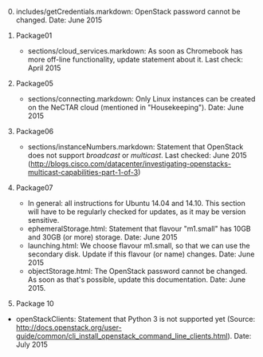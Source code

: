 0. includes/getCredentials.markdown: OpenStack password cannot be changed. Date: June 2015

1. Package01
    - sections/cloud\_services.markdown: As soon as Chromebook has more off-line functionality, update statement about it. Last check: April 2015

2. Package05
   - sections/connecting.markdown: Only Linux instances can be created on the NeCTAR cloud (mentioned in "Housekeeping"). Date: June 2015

3. Package06
    - sections/instanceNumbers.markdown: Statement that OpenStack does not support *broadcast* or *multicast*. Last checked: June 2015
      (http://blogs.cisco.com/datacenter/investigating-openstacks-multicast-capabilities-part-1-of-3)

4. Package07
    - In general: all instructions for Ubuntu 14.04 and 14.10. This section will have to be regularly checked for updates, as it may be version sensitive.
    - ephemeralStorage.html: Statement that flavour "m1.small" has 10GB and 30GB (or more) storage. Date: June 2015
    - launching.html: We choose flavour m1.small, so that we can use the secondary disk. Update if this flavour (or name) changes. Date: June 2015
    - objectStorage.html: The OpenStack password cannot be changed. As soon as that's possible, update this documentation. Date: June 2015.


5. Package 10
  - openStackClients: Statement that Python 3 is not supported yet (Source: http://docs.openstack.org/user-guide/common/cli_install_openstack_command_line_clients.html). Date: July 2015

